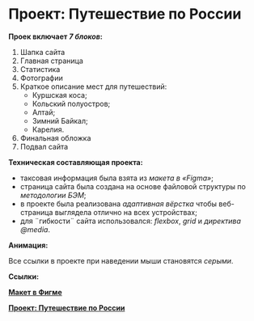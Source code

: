 # Проект: Путешествие по России

**Проек включает *7 блоков*:**
1. Шапка сайта
2. Главная страница
3. Статистика
4. Фотографии
5. Краткое описание мест для путешествий:
   - Куршская коса;
   - Кольский полуостров;
   - Алтай;
   - Зимний Байкал;
   - Карелия.
6. Финальная обложка
7. Подвал сайта

**Техническая составляющая проекта:**

* таксовая информация была взята из *макета в «Figma»*; 
* cтраница сайта была создана на основе файловой структуры по *методологии БЭМ*;
* в проекте была реализована *адаптивная вёрстка* чтобы веб-страница выглядела отлично на всех устройствах;
* для ¨гибкости¨ сайта использовался: *flexbox*, *grid* и *директива @media*.

**Анимация:**

Все ссылки в проекте при наведении мыши становятся *серыми*.

**Ссылки:**

 **[Макет в Фигме](https://www.figma.com/file/5S2WSbEFL6awjVWJ0NWL8Q/Sprint-3_-Russia-_-desktop-mobile?node-id=28503%3A0)**

**[Проект: Путешествие по России](https://github.com/NadezdaPL)**